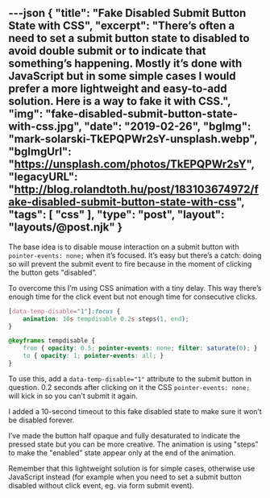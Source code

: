 ---json
{
    "title": "Fake Disabled Submit Button State with CSS",
    "excerpt": "There’s often a need to set a submit button state to disabled to avoid double submit or to indicate that something’s happening. Mostly it’s done with JavaScript but in some simple cases I would prefer a more lightweight and easy-to-add solution. Here is a way to fake it with CSS.",
    "img": "fake-disabled-submit-button-state-with-css.jpg",
    "date": "2019-02-26",
    "bgImg": "mark-solarski-TkEPQPWr2sY-unsplash.webp",
    "bgImgUrl": "https://unsplash.com/photos/TkEPQPWr2sY",
    "legacyURL": "http://blog.rolandtoth.hu/post/183103674972/fake-disabled-submit-button-state-with-css",
    "tags": [
        "css"
    ],
    "type": "post",
    "layout": "layouts/@post.njk"
}
---

The base idea is to disable mouse interaction on a submit button with `pointer-events: none;` when it’s focused. It’s easy but there’s a catch: doing so will prevent the submit event to fire because in the moment of clicking the button gets "disabled”.

To overcome this I’m using CSS animation with a tiny delay. This way there’s enough time for the click event but not enough time for consecutive clicks.

```css
[data-temp-disable="1"]:focus {
    animation: 10s tempdisable 0.2s steps(1, end);
}

@keyframes tempdisable {
    from { opacity: 0.5; pointer-events: none; filter: saturate(0); }
    to { opacity: 1; pointer-events: all; }
}
```

To use this, add a `data-temp-disable="1"` attribute to the submit button in question. 0.2 seconds after clicking on it the CSS `pointer-events: none;` will kick in so you can’t submit it again.

I added a 10-second timeout to this fake disabled state to make sure it won’t be disabled forever.

I’ve made the button half opaque and fully desaturated to indicate the pressed state but you can be more creative. The animation is using "steps” to make the "enabled” state appear only at the end of the animation.

Remember that this lightweight solution is for simple cases, otherwise use JavaScript instead (for example when you need to set a submit button disabled without click event, eg. via form submit event).